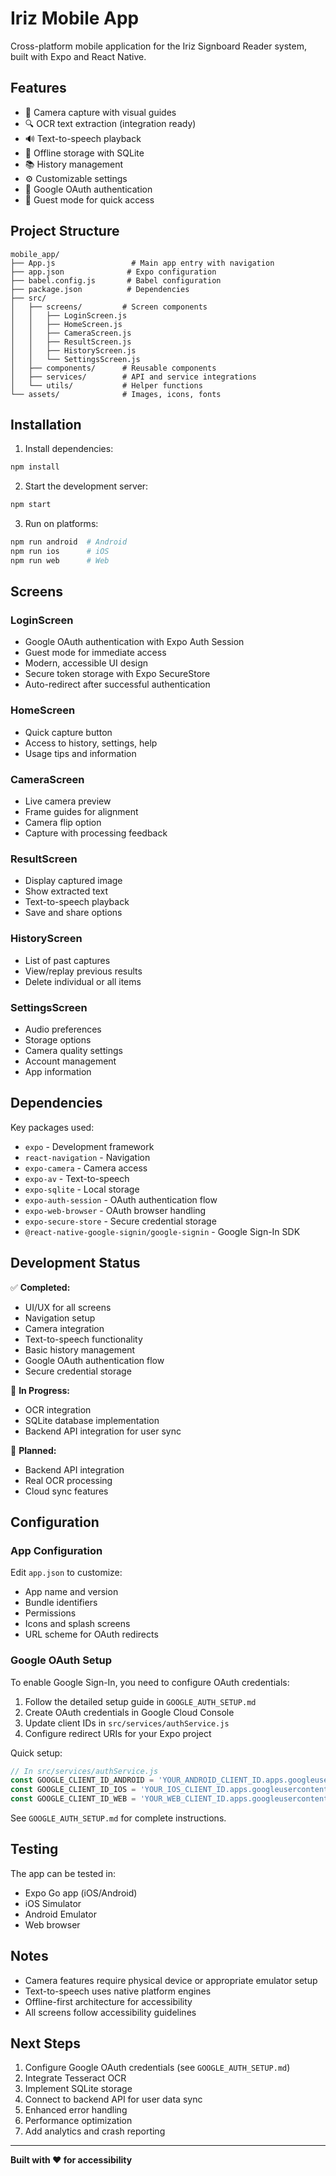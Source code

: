 # Iriz Mobile App

Cross-platform mobile application for the Iriz Signboard Reader system, built with Expo and React Native.

## Features

- 📸 Camera capture with visual guides
- 🔍 OCR text extraction (integration ready)
- 🔊 Text-to-speech playback
- 💾 Offline storage with SQLite
- 📚 History management
- ⚙️ Customizable settings
- 🔐 Google OAuth authentication
- 👤 Guest mode for quick access

## Project Structure

```
mobile_app/
├── App.js                 # Main app entry with navigation
├── app.json              # Expo configuration
├── babel.config.js       # Babel configuration
├── package.json          # Dependencies
├── src/
│   ├── screens/         # Screen components
│   │   ├── LoginScreen.js
│   │   ├── HomeScreen.js
│   │   ├── CameraScreen.js
│   │   ├── ResultScreen.js
│   │   ├── HistoryScreen.js
│   │   └── SettingsScreen.js
│   ├── components/      # Reusable components
│   ├── services/        # API and service integrations
│   └── utils/           # Helper functions
└── assets/              # Images, icons, fonts
```

## Installation

1. Install dependencies:
```bash
npm install
```

2. Start the development server:
```bash
npm start
```

3. Run on platforms:
```bash
npm run android  # Android
npm run ios      # iOS
npm run web      # Web
```

## Screens

### LoginScreen
- Google OAuth authentication with Expo Auth Session
- Guest mode for immediate access
- Modern, accessible UI design
- Secure token storage with Expo SecureStore
- Auto-redirect after successful authentication

### HomeScreen
- Quick capture button
- Access to history, settings, help
- Usage tips and information

### CameraScreen
- Live camera preview
- Frame guides for alignment
- Camera flip option
- Capture with processing feedback

### ResultScreen
- Display captured image
- Show extracted text
- Text-to-speech playback
- Save and share options

### HistoryScreen
- List of past captures
- View/replay previous results
- Delete individual or all items

### SettingsScreen
- Audio preferences
- Storage options
- Camera quality settings
- Account management
- App information

## Dependencies

Key packages used:
- `expo` - Development framework
- `react-navigation` - Navigation
- `expo-camera` - Camera access
- `expo-av` - Text-to-speech
- `expo-sqlite` - Local storage
- `expo-auth-session` - OAuth authentication flow
- `expo-web-browser` - OAuth browser handling
- `expo-secure-store` - Secure credential storage
- `@react-native-google-signin/google-signin` - Google Sign-In SDK

## Development Status

✅ **Completed:**
- UI/UX for all screens
- Navigation setup
- Camera integration
- Text-to-speech functionality
- Basic history management
- Google OAuth authentication flow
- Secure credential storage

🔄 **In Progress:**
- OCR integration
- SQLite database implementation
- Backend API integration for user sync

📅 **Planned:**
- Backend API integration
- Real OCR processing
- Cloud sync features

## Configuration

### App Configuration

Edit `app.json` to customize:
- App name and version
- Bundle identifiers
- Permissions
- Icons and splash screens
- URL scheme for OAuth redirects

### Google OAuth Setup

To enable Google Sign-In, you need to configure OAuth credentials:

1. Follow the detailed setup guide in `GOOGLE_AUTH_SETUP.md`
2. Create OAuth credentials in Google Cloud Console
3. Update client IDs in `src/services/authService.js`
4. Configure redirect URIs for your Expo project

Quick setup:
```javascript
// In src/services/authService.js
const GOOGLE_CLIENT_ID_ANDROID = 'YOUR_ANDROID_CLIENT_ID.apps.googleusercontent.com';
const GOOGLE_CLIENT_ID_IOS = 'YOUR_IOS_CLIENT_ID.apps.googleusercontent.com';
const GOOGLE_CLIENT_ID_WEB = 'YOUR_WEB_CLIENT_ID.apps.googleusercontent.com';
```

See `GOOGLE_AUTH_SETUP.md` for complete instructions.

## Testing

The app can be tested in:
- Expo Go app (iOS/Android)
- iOS Simulator
- Android Emulator
- Web browser

## Notes

- Camera features require physical device or appropriate emulator setup
- Text-to-speech uses native platform engines
- Offline-first architecture for accessibility
- All screens follow accessibility guidelines

## Next Steps

1. Configure Google OAuth credentials (see `GOOGLE_AUTH_SETUP.md`)
2. Integrate Tesseract OCR
3. Implement SQLite storage
4. Connect to backend API for user data sync
5. Enhanced error handling
6. Performance optimization
7. Add analytics and crash reporting

---

**Built with ❤️ for accessibility**
